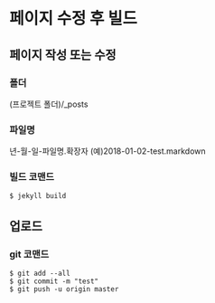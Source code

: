 # 페이지 수정 후 빌드

## 페이지 작성 또는 수정

### 폴더
(프로젝트 폴더)/_posts

### 파일명
년-월-일-파일명.확장자
(예)2018-01-02-test.markdown

### 빌드 코맨드
```shell
$ jekyll build
```

## 업로드

### git 코맨드

```shell
$ git add --all
$ git commit -m "test"
$ git push -u origin master
```
